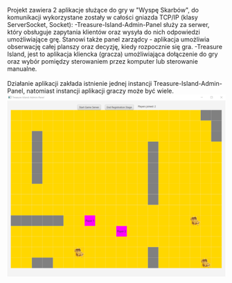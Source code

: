 Projekt zawiera 2 aplikacje służące do gry w "Wyspę Skarbów", do komunikacji wykorzystane zostały w całości gniazda TCP/IP (klasy ServerSocket, Socket):
-Treasure-Island-Admin-Panel służy za serwer, który obsługuje zapytania klientów oraz wysyła do nich odpowiedzi umożliwiające grę. Stanowi także panel zarządcy - aplikacja umożliwia obserwację całej planszy oraz decyzję, kiedy rozpocznie się gra.
-Treasure Island, jest to aplikacja kliencka (gracza) umożliwiająca dołączenie do gry oraz wybór pomiędzy sterowaniem przez komputer lub sterowanie manualne.
<br/><br/>
Działanie aplikacji zakłada istnienie jednej instancji Treasure-Island-Admin-Panel, natomiast instancji aplikacji graczy może być wiele.
![UI](./lab6.png)